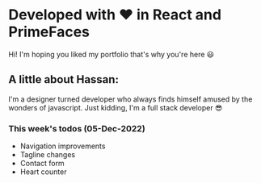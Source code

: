 # Developed with ❤️ in React and PrimeFaces

Hi! I'm hoping you liked my portfolio that's why you're here 😃

## A little about Hassan:

I'm a designer turned developer who always finds himself
amused by the wonders of javascript. Just kidding, I'm
a full stack developer 😎


### This week's todos (05-Dec-2022)
- Navigation improvements
- Tagline changes
- Contact form
- Heart counter
